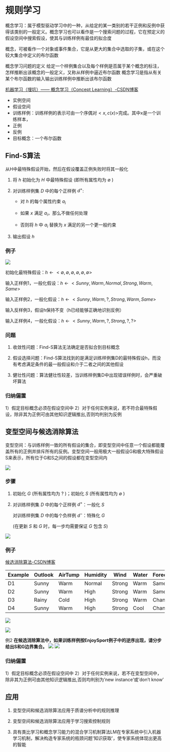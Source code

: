 # 规则学习

概念学习：属于模型驱动学习中的一种，从给定的某一类别的若干正例和反例中获得该类别的一般定义。概念学习也可以看作是一个搜索问题的过程，它在预定义的假设空间中搜索假设，使其与训练样例有最佳的拟合度



概念，可被看作一个对象或事件集合，它是从更大的集合中选取的子集，或在这个较大集合中定义的布尔函数

概念学习问题的定义
给定一个样例集合以及每个样例是否属于某个概念的标注，怎样推断出该概念的一般定义，又称从样例中逼近布尔函数
概念学习是指从有关某个布尔函数的输入输出训练样例中推断出该布尔函数

[机器学习（埋坑）—— 概念学习（Concept Learning）-CSDN博客](https://blog.csdn.net/weixin_44465434/article/details/107088633)


- 实例空间
- 假设空间
- 训练样例：训练样例的表示可由一个序偶对$<x,c(x)>$完成。其中x是一个训练样本，
- 正例
- 反例
- 目标概念：一个布尔函数

## Find-S算法
从H中最特殊假设开始，然后在假设覆盖正例失败时将其一般化


1) 将 $h$ 初始化为 $H$ 中最特殊假设 (即所有属性均为 $\emptyset$ )

2) 对训练样例集 $D$ 中的每个正样例 $d^+$:

   - 对 $h$ 的每个属性约束 $a_i$
   
   - 如果 $x$ 满足 $a_i$，那么不做任何处理
   
   - 否则将 $h$ 中 $a_i$ 替换为 $x$ 满足的另一个更一般约束

3) 输出假设 $h$

### 例子
![](https://philfan-pic.oss-cn-beijing.aliyuncs.com/img/20250108151249.png)

初始化最特殊假设：$h \leftarrow < \emptyset,  \emptyset,  \emptyset,  \emptyset,  \emptyset,  \emptyset>$

输入正样例1，一般化假设：$h \leftarrow <Sunny, Warm, Normal, Strong, Warm, Same>$

输入正样例2，一般化假设：$h \leftarrow <Sunny, Warm, ?, Strong, Warm, Same>$

输入反样例3，假设h保持不变（h已经能够正确地识别反例）

输入正样例4，一般化假设：$h \leftarrow <Sunny, Warm, ?, Strong, ?, ?>$
    
### 问题
1. 收敛性问题：Find-S算法无法确定是否拟合到目标概念

2. 假设选择问题：Find-S算法找到的是满足训练样例集D的最特殊假设h，而没有考虑满足条件的最一般假设和介于二者之间的其他假设

3. 健壮性问题：算法健壮性较差，当训练样例集D中出现错误样例时，会严重破坏算法
### 归纳偏置
1）假定目标概念必须在假设空间中
2）对于任何实例来说，若不符合最特殊假设，除非其为正例可由其他知识逻辑推出,否则均判别为反例


## 变型空间与候选消除算法
变型空间：与训练样例一致的所有假设的集合，即变型空间中任意一个假设都能覆盖所有的正例并排斥所有的反例。变型空间一般用极大一般假设G和极大特殊假设S来表示，所有位于G和S之间的假设都在变型空间内

![](https://philfan-pic.oss-cn-beijing.aliyuncs.com/img/20250108151427.png)

### 步骤

1) 初始化 $G$ (所有属性均为 $?$ )；初始化 $S$ (所有属性均为 $\emptyset$ )

2) 对训练样例集 $D$ 中的每个正样例 $d^+$：一般化 $S$

   对训练样例集 $D$ 中的每个负样例 $d^-$：特殊化 $G$

   (在更新 $S$ 和 $G$ 时，每一步均需要保证 $G$ 包含 $S$)


![](https://philfan-pic.oss-cn-beijing.aliyuncs.com/img/20250108151728.png)

### 例子
[候选消除算法-CSDN博客](https://blog.csdn.net/qq_42008628/article/details/123628770)


| Example | Outlook | AirTump | Humidity | Wind | Water | Forecast | EnjoySport |
|---------|---------|----------|-----------|------|--------|-----------|------------|
| D1 | Sunny | Warm | Normal | Strong | Warm | Same | No |
| D2 | Sunny | Warm | High | Strong | Warm | Same | No |
| D3 | Rainy | Cold | High | Strong | Warm | Change | Yes |
| D4 | Sunny | Warm | High | Strong | Cool | Change | Yes |

![](https://philfan-pic.oss-cn-beijing.aliyuncs.com/img/20250108152855.png)

![](https://philfan-pic.oss-cn-beijing.aliyuncs.com/img/20250108152902.png)




例2
**在候选消除算法中，如果训练样例按EnjoySport例子中的逆序出现，请分步给出S和G边界集合。**
![](https://philfan-pic.oss-cn-beijing.aliyuncs.com/img/20250108153447.png)
![](https://philfan-pic.oss-cn-beijing.aliyuncs.com/img/20250108153506.png)


### 归纳偏置
1）假定目标概念必须在假设空间中
2）对于任何实例来说，若不在变型空间中，除非其为正例可由其他知识逻辑推出,否则均判别为’new instance’或’don’t know’

## 应用
1. 变型空间和候选消除算法应用于质谱分析中的规则推理

2. 变型空间和候选消除算法应用于学习搜索控制规则

3. 具有类比学习和概念学习能力的混合学习机制算法LM在专家系统中引入机器学习机制，解决构造专家系统的瓶颈问题'知识获取'，使专家系统体现出更高的智能
